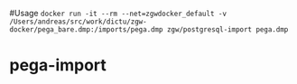 #Usage
`docker run -it --rm --net=zgwdocker_default -v /Users/andreas/src/work/dictu/zgw-docker/pega_bare.dmp:/imports/pega.dmp zgw/postgresql-import pega.dmp`
# pega-import
